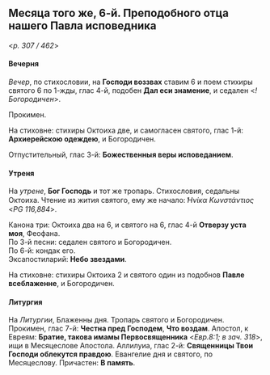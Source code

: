 
## Месяца того же, 6-й. Преподобного отца нашего Павла исповедника

<*p. 307 / 462*>

#### Вечерня

*Вечер*, по стихословии, на **Господи воззвах** ставим 6 и поем стихиры святого 6 по 1-жды, глас 4-й, 
подобен **Дал еси знамение**, и седален <*! Богородичен*>. 

Прокимен. 

На стиховне: стихиры Октоиха две, и самогласен святого, глас 1-й: **Архиерейскою одеждею**, и Богородичен.

Отпустительный, глас 3-й: **Божественныя веры исповеданием**. 

#### Утреня

На *утрене*, **Бог Господь** и тот же тропарь. Стихословия, седальны Октоиха. Чтение из жития святого, 
ему же начало: *̔Ηνίκα Κωνστάντιος* <*PG 116,884*>.   

Канона три: Октоиха два на 6, и святого на 6, глас 4-й **Отверзу уста моя**, Феофана.  
По 3-й песни: седален святого и Богородичен.    
По 6-й: кондак его.  
Эксапостиларий: **Небо звездами**.

На стиховне: стихиры Октоиха 2 и святого один из подобнов **Павле всеблаженне**, и Богородичен. 

#### Литургия

На *Литургии*, Блаженны дня. Тропарь святого и Богородичен. 
Прокимен, глас 7-й: **Честна пред Господем**, **Что воздам**.
Апостол, к Евреям: **Братие, такова имамы Первосвященника** <*Евр.8:1; в зач. 318*>, ищи в Месяцеслове Апостола. 
Аллилуиа, глас 2-й: **Священницы Твои Господи облекутся правдою**. 
Евангелие дня и святого, по Месяцеслову. 
Причастен: **В память**. 
